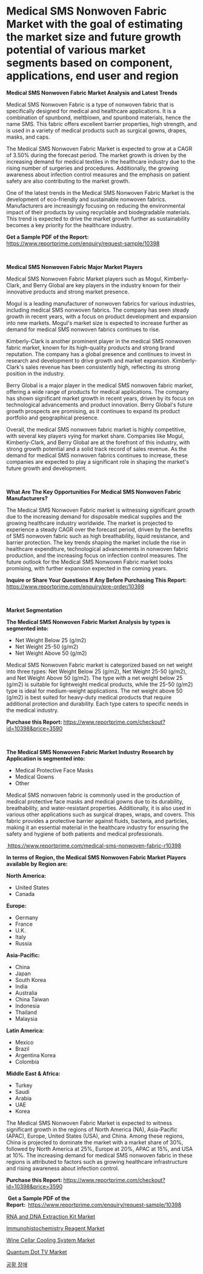 <p><h1>Medical SMS Nonwoven Fabric Market with the goal of estimating the market size and future growth potential of various market segments based on component, applications, end user and region</h1></p><p><strong>Medical SMS Nonwoven Fabric Market Analysis and Latest Trends</strong></p>
<p><p>Medical SMS Nonwoven Fabric is a type of nonwoven fabric that is specifically designed for medical and healthcare applications. It is a combination of spunbond, meltblown, and spunbond materials, hence the name SMS. This fabric offers excellent barrier properties, high strength, and is used in a variety of medical products such as surgical gowns, drapes, masks, and caps.</p><p>The Medical SMS Nonwoven Fabric Market is expected to grow at a CAGR of 3.50% during the forecast period. The market growth is driven by the increasing demand for medical textiles in the healthcare industry due to the rising number of surgeries and procedures. Additionally, the growing awareness about infection control measures and the emphasis on patient safety are also contributing to the market growth.</p><p>One of the latest trends in the Medical SMS Nonwoven Fabric Market is the development of eco-friendly and sustainable nonwoven fabrics. Manufacturers are increasingly focusing on reducing the environmental impact of their products by using recyclable and biodegradable materials. This trend is expected to drive the market growth further as sustainability becomes a key priority for the healthcare industry.</p></p>
<p><strong>Get a Sample PDF of the Report:&nbsp;</strong> <a href="https://www.reportprime.com/enquiry/request-sample/10398">https://www.reportprime.com/enquiry/request-sample/10398</a></p>
<p>&nbsp;</p>
<p><strong>Medical SMS Nonwoven Fabric Major Market Players</strong></p>
<p><p>Medical SMS Nonwoven Fabric Market players such as Mogul, Kimberly-Clark, and Berry Global are key players in the industry known for their innovative products and strong market presence. </p><p>Mogul is a leading manufacturer of nonwoven fabrics for various industries, including medical SMS nonwoven fabrics. The company has seen steady growth in recent years, with a focus on product development and expansion into new markets. Mogul's market size is expected to increase further as demand for medical SMS nonwoven fabrics continues to rise.</p><p>Kimberly-Clark is another prominent player in the medical SMS nonwoven fabric market, known for its high-quality products and strong brand reputation. The company has a global presence and continues to invest in research and development to drive growth and market expansion. Kimberly-Clark's sales revenue has been consistently high, reflecting its strong position in the industry.</p><p>Berry Global is a major player in the medical SMS nonwoven fabric market, offering a wide range of products for medical applications. The company has shown significant market growth in recent years, driven by its focus on technological advancements and product innovation. Berry Global's future growth prospects are promising, as it continues to expand its product portfolio and geographical presence.</p><p>Overall, the medical SMS nonwoven fabric market is highly competitive, with several key players vying for market share. Companies like Mogul, Kimberly-Clark, and Berry Global are at the forefront of this industry, with strong growth potential and a solid track record of sales revenue. As the demand for medical SMS nonwoven fabrics continues to increase, these companies are expected to play a significant role in shaping the market's future growth and development.</p></p>
<p>&nbsp;</p>
<p><strong>What Are The Key Opportunities For Medical SMS Nonwoven Fabric Manufacturers?</strong></p>
<p><p>The Medical SMS Nonwoven Fabric market is witnessing significant growth due to the increasing demand for disposable medical supplies and the growing healthcare industry worldwide. The market is projected to experience a steady CAGR over the forecast period, driven by the benefits of SMS nonwoven fabric such as high breathability, liquid resistance, and barrier protection. The key trends shaping the market include the rise in healthcare expenditure, technological advancements in nonwoven fabric production, and the increasing focus on infection control measures. The future outlook for the Medical SMS Nonwoven Fabric market looks promising, with further expansion expected in the coming years.</p></p>
<p><strong>Inquire or Share Your Questions If Any Before Purchasing This Report:</strong> <a href="https://www.reportprime.com/enquiry/pre-order/10398">https://www.reportprime.com/enquiry/pre-order/10398</a></p>
<p>&nbsp;</p>
<p><strong>Market Segmentation</strong></p>
<p><strong>The Medical SMS Nonwoven Fabric Market Analysis by types is segmented into:</strong></p>
<p><ul><li>Net Weight Below 25 (g/m2)</li><li>Net Weight 25-50 (g/m2)</li><li>Net Weight Above 50 (g/m2)</li></ul></p>
<p><p>Medical SMS Nonwoven Fabric market is categorized based on net weight into three types: Net Weight Below 25 (g/m2), Net Weight 25-50 (g/m2), and Net Weight Above 50 (g/m2). The type with a net weight below 25 (g/m2) is suitable for lightweight medical products, while the 25-50 (g/m2) type is ideal for medium-weight applications. The net weight above 50 (g/m2) is best suited for heavy-duty medical products that require additional protection and durability. Each type caters to specific needs in the medical industry.</p></p>
<p><strong>Purchase this Report:&nbsp;</strong><a href="https://www.reportprime.com/checkout?id=10398&price=3590">https://www.reportprime.com/checkout?id=10398&price=3590</a></p>
<p>&nbsp;</p>
<p><strong>The Medical SMS Nonwoven Fabric Market Industry Research by Application is segmented into:</strong></p>
<p><ul><li>Medical Protective Face Masks</li><li>Medical Gowns</li><li>Other</li></ul></p>
<p><p>Medical SMS nonwoven fabric is commonly used in the production of medical protective face masks and medical gowns due to its durability, breathability, and water-resistant properties. Additionally, it is also used in various other applications such as surgical drapes, wraps, and covers. This fabric provides a protective barrier against fluids, bacteria, and particles, making it an essential material in the healthcare industry for ensuring the safety and hygiene of both patients and medical professionals.</p></p>
<p><a href="https://www.reportprime.com/medical-sms-nonwoven-fabric-r10398">&nbsp;https://www.reportprime.com/medical-sms-nonwoven-fabric-r10398</a></p>
<p><strong>In terms of Region, the Medical SMS Nonwoven Fabric Market Players available by Region are:</strong></p>
<p>
    <p> <strong> North America: </strong>
        <ul>
            <li>United States</li>
            <li>Canada</li>
        </ul>
        </p> 
    <p> <strong> Europe: </strong>
        <ul>
            <li>Germany</li>
            <li>France</li>
            <li>U.K.</li>
            <li>Italy</li>
            <li>Russia</li>
        </ul>
        </p> 
    <p> <strong> Asia-Pacific: </strong>
        <ul>
            <li>China</li>
            <li>Japan</li>
            <li>South Korea</li>
            <li>India</li>
            <li>Australia</li>
            <li>China Taiwan</li>
            <li>Indonesia</li>
            <li>Thailand</li>
            <li>Malaysia</li>
        </ul>
        </p> 
    <p> <strong> Latin America: </strong>
        <ul>
            <li>Mexico</li>
            <li>Brazil</li>
            <li>Argentina Korea</li>
            <li>Colombia</li>
        </ul>
        </p> 
    <p> <strong> Middle East & Africa: </strong>
        <ul>
            <li>Turkey</li>
            <li>Saudi</li>
            <li>Arabia</li>
            <li>UAE</li>
            <li>Korea</li>
        </ul>
    </p>
    </p>
<p><p>The Medical SMS Nonwoven Fabric Market is expected to witness significant growth in the regions of North America (NA), Asia-Pacific (APAC), Europe, United States (USA), and China. Among these regions, China is projected to dominate the market with a market share of 30%, followed by North America at 25%, Europe at 20%, APAC at 15%, and USA at 10%. The increasing demand for medical SMS nonwoven fabric in these regions is attributed to factors such as growing healthcare infrastructure and rising awareness about infection control.</p></p>
<p><strong>Purchase this Report: </strong><a href="https://www.reportprime.com/checkout?id=10398&price=3590">https://www.reportprime.com/checkout?id=10398&price=3590</a></p>
<p>&nbsp;<strong>Get a Sample PDF of the Report:&nbsp;&nbsp;</strong><a href="https://www.reportprime.com/enquiry/request-sample/10398">https://www.reportprime.com/enquiry/request-sample/10398</a></p>
<p><strong></strong></p>
<p><p><a href="https://github.com/biheemgalvinlouises6hokrh3h/Market-Research-Report-List-2/blob/main/rna-and-dna-extraction-kit-market.md">RNA and DNA Extraction Kit Market</a></p><p><a href="https://github.com/IzaiahBartell/Market-Research-Report-List-1/blob/main/immunohistochemistry-reagent-market.md">Immunohistochemistry Reagent Market</a></p><p><a href="https://issuu.com/reportprime-2/docs/wine-cellar-cooling-system-market-size-2030.pptx">Wine Cellar Cooling System Market</a></p><p><a href="https://www.linkedin.com/pulse/quantum-dot-tv-market-size-outlook-forecast-2024-2031-kznpe?trackingId=uXB5fMu7BLIa%2FI%2BCZ0OkNw%3D%3D">Quantum Dot TV Market</a></p><p><a href="https://medium.com/@lucianmaluan2022/%EA%B3%B5%ED%99%A9%EC%9E%A5%EC%95%A0-%EC%8B%9C%EC%9E%A5-%EC%9C%A0%ED%98%95-%EC%9D%91%EC%9A%A9-%EB%B0%8F-%EC%A7%80%EB%A6%AC%EC%97%90-%EB%8C%80%ED%95%9C-%ED%8F%AC%EA%B4%84%EC%A0%81%EC%9D%B8-%ED%8F%89%EA%B0%80-72fb05f26d8e">공황 장애</a></p></p>